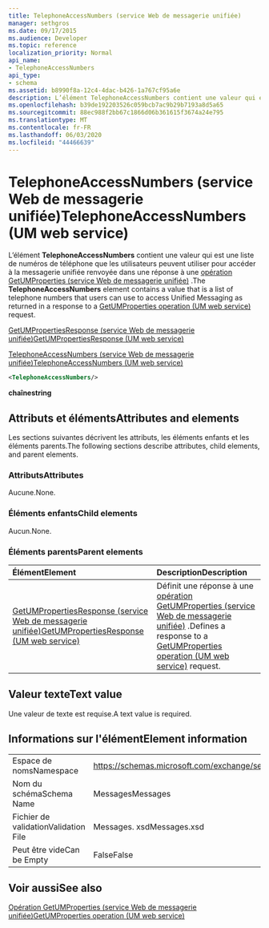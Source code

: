```yaml
---
title: TelephoneAccessNumbers (service Web de messagerie unifiée)
manager: sethgros
ms.date: 09/17/2015
ms.audience: Developer
ms.topic: reference
localization_priority: Normal
api_name:
- TelephoneAccessNumbers
api_type:
- schema
ms.assetid: b8990f8a-12c4-4dac-b426-1a767cf95a6e
description: L’élément TelephoneAccessNumbers contient une valeur qui est une liste de numéros de téléphone que les utilisateurs peuvent utiliser pour accéder à la messagerie unifiée renvoyée dans une réponse à une opération GetUMProperties (service Web de messagerie unifiée).
ms.openlocfilehash: b39de192203526c059bcb7ac9b29b7193a8d5a65
ms.sourcegitcommit: 88ec988f2bb67c1866d06b361615f3674a24e795
ms.translationtype: MT
ms.contentlocale: fr-FR
ms.lasthandoff: 06/03/2020
ms.locfileid: "44466639"
---
```

# <a name="telephoneaccessnumbers-um-web-service"></a><span data-ttu-id="0a39d-103">TelephoneAccessNumbers (service Web de messagerie unifiée)</span><span class="sxs-lookup"><span data-stu-id="0a39d-103">TelephoneAccessNumbers (UM web service)</span></span>

<span data-ttu-id="0a39d-104">L’élément **TelephoneAccessNumbers** contient une valeur qui est une liste de numéros de téléphone que les utilisateurs peuvent utiliser pour accéder à la messagerie unifiée renvoyée dans une réponse à une [opération GetUMProperties (service Web de messagerie unifiée)](getumproperties-operation-um-web-service.md) .</span><span class="sxs-lookup"><span data-stu-id="0a39d-104">The **TelephoneAccessNumbers** element contains a value that is a list of telephone numbers that users can use to access Unified Messaging as returned in a response to a [GetUMProperties operation (UM web service)](getumproperties-operation-um-web-service.md) request.</span></span> 
  
[<span data-ttu-id="0a39d-105">GetUMPropertiesResponse (service Web de messagerie unifiée)</span><span class="sxs-lookup"><span data-stu-id="0a39d-105">GetUMPropertiesResponse (UM web service)</span></span>](getumpropertiesresponse-um-web-service.md)
  
[<span data-ttu-id="0a39d-106">TelephoneAccessNumbers (service Web de messagerie unifiée)</span><span class="sxs-lookup"><span data-stu-id="0a39d-106">TelephoneAccessNumbers (UM web service)</span></span>](telephoneaccessnumbers-um-web-service.md)
  
```xml
<TelephoneAccessNumbers/>
```

 <span data-ttu-id="0a39d-107">**chaîne**</span><span class="sxs-lookup"><span data-stu-id="0a39d-107">**string**</span></span>
## <a name="attributes-and-elements"></a><span data-ttu-id="0a39d-108">Attributs et éléments</span><span class="sxs-lookup"><span data-stu-id="0a39d-108">Attributes and elements</span></span>

<span data-ttu-id="0a39d-109">Les sections suivantes décrivent les attributs, les éléments enfants et les éléments parents.</span><span class="sxs-lookup"><span data-stu-id="0a39d-109">The following sections describe attributes, child elements, and parent elements.</span></span>
  
### <a name="attributes"></a><span data-ttu-id="0a39d-110">Attributs</span><span class="sxs-lookup"><span data-stu-id="0a39d-110">Attributes</span></span>

<span data-ttu-id="0a39d-111">Aucune.</span><span class="sxs-lookup"><span data-stu-id="0a39d-111">None.</span></span>
  
### <a name="child-elements"></a><span data-ttu-id="0a39d-112">Éléments enfants</span><span class="sxs-lookup"><span data-stu-id="0a39d-112">Child elements</span></span>

<span data-ttu-id="0a39d-113">Aucun.</span><span class="sxs-lookup"><span data-stu-id="0a39d-113">None.</span></span>
  
### <a name="parent-elements"></a><span data-ttu-id="0a39d-114">Éléments parents</span><span class="sxs-lookup"><span data-stu-id="0a39d-114">Parent elements</span></span>

|<span data-ttu-id="0a39d-115">**Élément**</span><span class="sxs-lookup"><span data-stu-id="0a39d-115">**Element**</span></span>|<span data-ttu-id="0a39d-116">**Description**</span><span class="sxs-lookup"><span data-stu-id="0a39d-116">**Description**</span></span>|
|:-----|:-----|
|[<span data-ttu-id="0a39d-117">GetUMPropertiesResponse (service Web de messagerie unifiée)</span><span class="sxs-lookup"><span data-stu-id="0a39d-117">GetUMPropertiesResponse (UM web service)</span></span>](getumpropertiesresponse-um-web-service.md) <br/> |<span data-ttu-id="0a39d-118">Définit une réponse à une [opération GetUMProperties (service Web de messagerie unifiée)](getumproperties-operation-um-web-service.md) .</span><span class="sxs-lookup"><span data-stu-id="0a39d-118">Defines a response to a [GetUMProperties operation (UM web service)](getumproperties-operation-um-web-service.md) request.</span></span>  <br/> |
   
## <a name="text-value"></a><span data-ttu-id="0a39d-119">Valeur texte</span><span class="sxs-lookup"><span data-stu-id="0a39d-119">Text value</span></span>

<span data-ttu-id="0a39d-120">Une valeur de texte est requise.</span><span class="sxs-lookup"><span data-stu-id="0a39d-120">A text value is required.</span></span>
  
## <a name="element-information"></a><span data-ttu-id="0a39d-121">Informations sur l'élément</span><span class="sxs-lookup"><span data-stu-id="0a39d-121">Element information</span></span>

|||
|:-----|:-----|
|<span data-ttu-id="0a39d-122">Espace de noms</span><span class="sxs-lookup"><span data-stu-id="0a39d-122">Namespace</span></span>  <br/> |https://schemas.microsoft.com/exchange/services/2006/messages  <br/> |
|<span data-ttu-id="0a39d-123">Nom du schéma</span><span class="sxs-lookup"><span data-stu-id="0a39d-123">Schema Name</span></span>  <br/> |<span data-ttu-id="0a39d-124">Messages</span><span class="sxs-lookup"><span data-stu-id="0a39d-124">Messages</span></span>  <br/> |
|<span data-ttu-id="0a39d-125">Fichier de validation</span><span class="sxs-lookup"><span data-stu-id="0a39d-125">Validation File</span></span>  <br/> |<span data-ttu-id="0a39d-126">Messages. xsd</span><span class="sxs-lookup"><span data-stu-id="0a39d-126">Messages.xsd</span></span>  <br/> |
|<span data-ttu-id="0a39d-127">Peut être vide</span><span class="sxs-lookup"><span data-stu-id="0a39d-127">Can be Empty</span></span>  <br/> |<span data-ttu-id="0a39d-128">False</span><span class="sxs-lookup"><span data-stu-id="0a39d-128">False</span></span>  <br/> |
   
## <a name="see-also"></a><span data-ttu-id="0a39d-129">Voir aussi</span><span class="sxs-lookup"><span data-stu-id="0a39d-129">See also</span></span>



[<span data-ttu-id="0a39d-130">Opération GetUMProperties (service Web de messagerie unifiée)</span><span class="sxs-lookup"><span data-stu-id="0a39d-130">GetUMProperties operation (UM web service)</span></span>](getumproperties-operation-um-web-service.md)

